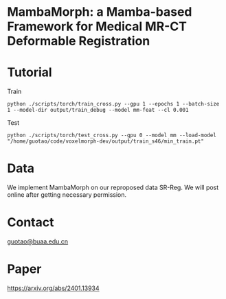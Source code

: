# MambaMorph: a Mamba-based Framework for Medical MR-CT Deformable Registration

# Tutorial
Train
```
python ./scripts/torch/train_cross.py --gpu 1 --epochs 1 --batch-size 1 --model-dir output/train_debug --model mm-feat --cl 0.001
```

Test
```
python ./scripts/torch/test_cross.py --gpu 0 --model mm --load-model "/home/guotao/code/voxelmorph-dev/output/train_s46/min_train.pt"
```

# Data
We implement MambaMorph on our reproposed data SR-Reg. We will post online after getting necessary permission.

# Contact
guotao@buaa.edu.cn

# Paper
https://arxiv.org/abs/2401.13934
